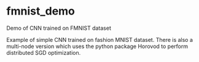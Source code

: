 # fmnist_demo
Demo of CNN trained on FMNIST dataset

Example of simple CNN trained on fashion MNIST dataset. There is also a multi-node version
which uses the python package Horovod to perform distributed SGD optimization.

